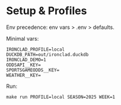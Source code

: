 
# Setup & Profiles
Env precedence: env vars > .env > defaults.

Minimal vars:
```
IRONCLAD_PROFILE=local
DUCKDB_PATH=out/ironclad.duckdb
IRONCLAD_DEMO=1
ODDSAPI__KEY=
SPORTSGAMEODDS__KEY=
WEATHER__KEY=
```

Run:
```
make run PROFILE=local SEASON=2025 WEEK=1
```
